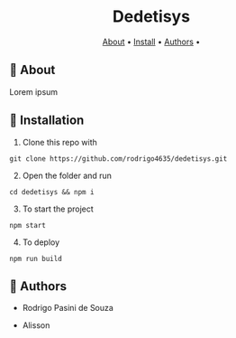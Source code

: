 <h1 align="center">Dedetisys</h1>

<p align="center">
 <a href="#about">About</a> •
 <a href="#installation">Install</a> • 
 <a href="#authors">Authors</a> • 
</p>

## :raised_hands: About <a name="about"></a>
Lorem ipsum


## :wrench:	Installation <a name="installation"></a>
1. Clone this repo with

```console
git clone https://github.com/rodrigo4635/dedetisys.git
```

2. Open the folder and run

```console
cd dedetisys && npm i
```

3. To start the project
```console
npm start
```

4. To deploy
```console
npm run build
```

## :memo: Authors <a name="authors"></a>

- Rodrigo Pasini de Souza

- Alisson